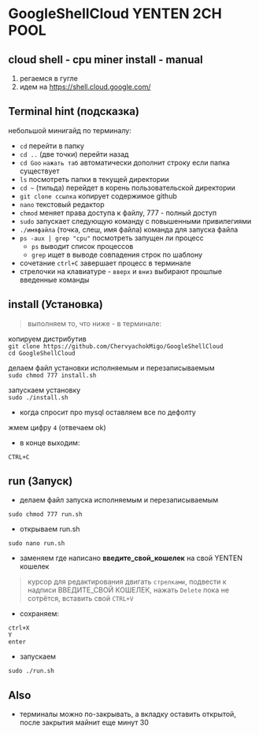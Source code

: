 # GoogleShellCloud YENTEN 2CH POOL
## cloud shell - cpu miner install - manual

1. регаемся в гугле
2. идем на https://shell.cloud.google.com/


## Terminal hint (подсказка)

небольшой минигайд по терминалу:

* ```cd```	перейти в папку
* ```cd ..``` 	(две точки) перейти назад
* ```cd Goo``` ```нажать таб``` 	автоматически дополнит строку если папка существует
* ```ls``` 	посмотреть папки в текущей директории
* ```cd ~```	(тильда) перейдет в корень пользовательской директории
* ```git clone ссылка```	копирует содержимое github
* ```nano```	текстовый редактор
* ```chmod```	меняет права доступа к файлу, 777 - полный доступ
* ```sudo```	запускает следующую команду с повышенными привилегиями
* ```./имяфайла```	(точка, слеш, имя файла) команда для запуска файла
* ```ps -aux | grep "cpu"```	посмотреть запущен ли процесс
    * ```ps```	выводит список процессов
    * ```grep```	ищет в выводе совпадения строк по шаблону
* сочетание ```ctrl+C``` завершает процесс в терминале
* стрелочки на клавиатуре - ```вверх``` и ```вниз``` 	выбирают прошлые введенные команды

## install (Установка)
> выполняем то, что ниже - в терминале:

копируем дистрибутив <br>
```git clone https://github.com/ChervyachokMigo/GoogleShellCloud``` <br>
```cd GoogleShellCloud```

делаем файл установки исполняемым и перезаписываемым <br>
```sudo chmod 777 install.sh```

запускаем установку <br>
```sudo ./install.sh```

* когда спросит про mysql оставляем все по дефолту

жмем цифру ```4```	(отвечаем ok)

* в конце выходим:

```CTRL+C```

## run (Запуск)
* делаем файл запуска исполняемым и перезаписываемым

```sudo chmod 777 run.sh```

* открываем run.sh

```sudo nano run.sh```

* заменяем где написано **введите_свой_кошелек** на свой YENTEN кошелек 
> курсор для редактирования двигать ```стрелками```, подвести к надписи ВВЕДИТЕ_СВОЙ КОШЕЛЕК, нажать ```Delete``` пока не сотрётся, вставить свой ```CTRL+V```

* сохраняем:

```ctrl+X``` <br>
```Y``` <br>
```enter``` <br>

* запускаем 

```sudo ./run.sh```

## Also
* терминалы можно по-закрывать, а вкладку оставить открытой, после закрытия майнит еще минут 30
